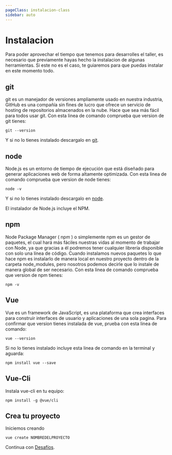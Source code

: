 ```yaml
---
pageClass: instalacion-class
sidebar: auto
--- 
```



# Instalacion

Para poder aprovechar el tiempo que tenemos para desarrolles el taller, es necesario que previamente hayas hecho la instalacion de algunas herramientas. Si este no es el caso, te guiaremos para que puedas instalar en este momento todo.


## git

git es un manejador de versiones ampliamente usado en nuestra industria, GitHub es una compañía sin fines de lucro que ofrece un servicio de hosting de repositorios almacenados en la nube. Hace que sea más fácil para todos usar git. Con esta linea de comando comprueba que version de git tienes:

```
git --version
```

Y si no lo tienes instalado descargalo en [git](https://git-scm.com/downloads).


## node

Node.js es un entorno de tiempo de ejecución que está diseñado para generar aplicaciones web de forma altamente optimizada. Con esta linea de comando comprueba que version de node tienes:

```
node -v
```

Y si no lo tienes instalado descargalo en [node](https://nodejs.org/en/download/).

El instalador de Node.js incluye el NPM.

## npm

Node Package Manager ( npm ) o simplemente npm es un gestor de paquetes, el cual hará más fáciles nuestras vidas al momento de trabajar con Node, ya que gracias a él podremos tener cualquier librería disponible con solo una línea de código.
Cuando instalamos nuevos paquetes lo que hace npm es instalarlo de manera local en nuestro proyecto dentro de la carpeta node_modules, pero nosotros podemos decirle que lo instale de manera global de ser necesario. Con esta linea de comando comprueba que version de npm tienes:

```
npm -v
```

## Vue

Vue es un framework de JavaScript, es una plataforma que crea interfaces para construir interfaces de usuario y aplicaciones de una sola pagina. Para confirmar que version tienes instalada de vue, prueba con esta linea de comando:

```
vue --version
```

Si no lo tienes instalado incluye esta linea de comando en la terminal y aguarda: 

```
npm install vue --save
```

## Vue-Cli

Instala vue-cli en tu equipo: 

```
npm install -g @vue/cli
```


## Crea tu proyecto

Iniciemos creando

```
vue create NOMBREDELPROYECTO
```

Continua con [Desafíos](../desafio1/vue-cli/).